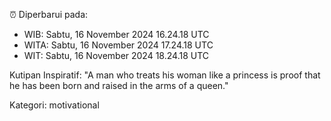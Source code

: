 ⏰ Diperbarui pada:
- WIB: Sabtu, 16 November 2024 16.24.18 UTC
- WITA: Sabtu, 16 November 2024 17.24.18 UTC
- WIT: Sabtu, 16 November 2024 18.24.18 UTC

Kutipan Inspiratif:
"A man who treats his woman like a princess is proof that he has been born and raised in the arms of a queen."


Kategori: motivational

